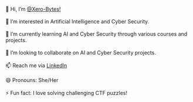 👋 Hi, I’m [@Xero-Bytes!](https://github.com/Xero-Bytes)<br>  
👀 I’m interested in Artificial Intelligence and Cyber Security.<br>   
🌱 I’m currently learning AI and Cyber Security through various courses and projects.<br>   
💞️ I’m looking to collaborate on AI and Cyber Security projects.<br>   
📫 Reach me via [LinkedIn](https://www.linkedin.com/in/taqdees-fatima-2a15732a6)<br>   
😄 Pronouns: She/Her<br>   
⚡ Fun fact: I love solving challenging CTF puzzles!<br> 


<!---
Xero-Bytes/Xero-Bytes is a ✨ special ✨ repository because its `README.md` (this file) appears on your GitHub profile.
You can click the Preview link to take a look at your changes.
--->
